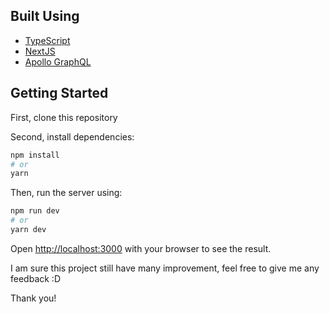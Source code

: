 ## Built Using
- [TypeScript](https://www.typescriptlang.org/)
- [NextJS](https://nextjs.org/)
- [Apollo GraphQL](https://www.apollographql.com/docs/)

## Getting Started

First, clone this repository

Second, install dependencies: 

```bash
npm install
# or
yarn
```

Then, run the server using:

```bash
npm run dev
# or
yarn dev
```

Open [http://localhost:3000](http://localhost:3000) with your browser to see the result.

I am sure this project still have many improvement, feel free to give me any feedback :D

Thank you!
